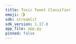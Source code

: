 ```yaml
---
title: Toxic Tweet Classifier
emoji: 🌖
sdk: streamlit
sdk_version: 1.17.0
app_file: app.py
pinned: false
---
```


